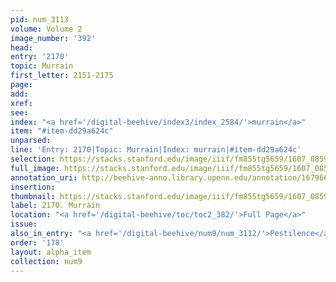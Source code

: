```yaml
---
pid: num_3113
volume: Volume 2
image_number: '392'
head:
entry: '2170'
topic: Murrain
first_letter: 2151-2175
page:
add:
xref:
see:
index: "<a href='/digital-beehive/index3/index_2584/'>murrain</a>"
item: "#item-dd29a624c"
unparsed:
line: 'Entry: 2170|Topic: Murrain|Index: murrain|#item-dd29a624c'
selection: https://stacks.stanford.edu/image/iiif/fm855tg5659/1607_0859/842,4662,1355,206/full/0/default.jpg
full_image: https://stacks.stanford.edu/image/iiif/fm855tg5659/1607_0859/full/full/0/default.jpg
annotation_uri: http://beehive-anno.library.upenn.edu/annotation/1679665476530
insertion:
thumbnail: https://stacks.stanford.edu/image/iiif/fm855tg5659/1607_0859/842,4662,600,180/250,/0/default.jpg
label: 2170. Murrain
location: "<a href='/digital-beehive/toc/toc2_382/'>Full Page</a>"
issue:
also_in_entry: "<a href='/digital-beehive/num9/num_3112/'>Pestilence</a>"
order: '178'
layout: alpha_item
collection: num9
---
```

